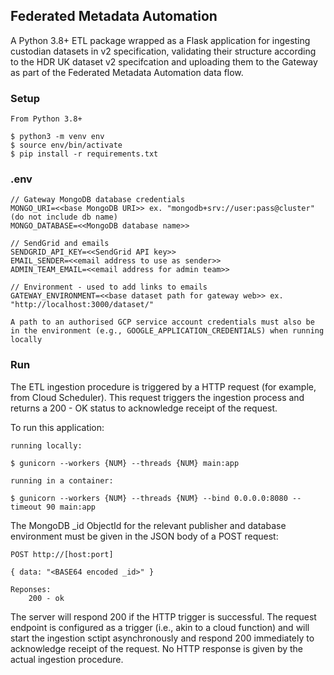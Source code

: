 ## Federated Metadata Automation

A Python 3.8+ ETL package wrapped as a Flask application for ingesting custodian datasets in v2 specification, validating their structure according to the HDR UK dataset v2 specifcation and uploading them to the Gateway as part of the Federated Metadata Automation data flow.

### Setup

```
From Python 3.8+

$ python3 -m venv env
$ source env/bin/activate
$ pip install -r requirements.txt

```

### .env

```
// Gateway MongoDB database credentials
MONGO_URI=<<base MongoDB URI>> ex. "mongodb+srv://user:pass@cluster" (do not include db name)
MONGO_DATABASE=<<MongoDB database name>>

// SendGrid and emails
SENDGRID_API_KEY=<<SendGrid API key>>
EMAIL_SENDER=<<email address to use as sender>>
ADMIN_TEAM_EMAIL=<<email address for admin team>>

// Environment - used to add links to emails
GATEWAY_ENVIRONMENT=<<base dataset path for gateway web>> ex. "http://localhost:3000/dataset/"

A path to an authorised GCP service account credentials must also be in the environment (e.g., GOOGLE_APPLICATION_CREDENTIALS) when running locally
```

### Run

The ETL ingestion procedure is triggered by a HTTP request (for example, from Cloud Scheduler). This request triggers the ingestion process and returns a 200 - OK status to acknowledge receipt of the request.

To run this application:

```
running locally:

$ gunicorn --workers {NUM} --threads {NUM} main:app

running in a container:

$ gunicorn --workers {NUM} --threads {NUM} --bind 0.0.0.0:8080 --timeout 90 main:app
```

The MongoDB \_id ObjectId for the relevant publisher and database environment must be given in the JSON body of a POST request:

```
POST http://[host:port]

{ data: "<BASE64 encoded _id>" }

Reponses:
    200 - ok
```

The server will respond 200 if the HTTP trigger is successful. The request endpoint is configured as a trigger (i.e., akin to a cloud function) and will start the ingestion sctipt asynchronously and respond 200 immediately to acknowledge receipt of the request. No HTTP response is given by the actual ingestion procedure.
